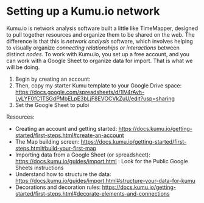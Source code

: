 # Setting up a Kumu.io network

Kumu.io is network analysis software built a little like TimeMapper, designed to pull together resources and organize them to be shared on the web. 
The difference is that this is *network analysis* software, which involves helping to visually organize *connecting relationships or interactions* between distinct *nodes*. 
To work with Kumu.io, you set up a free account, and you can work with a Google Sheet to organize data for import. That is what we will be doing.

1) Begin by creating an account: 
2) Then, copy my starter Kumu template to your Google Drive space: https://docs.google.com/spreadsheets/d/1lV4rAvh-LyLYF0fC1TSGdPMbELpE3bLjF8EVOCVkZuU/edit?usp=sharing 
3) Set the Google Sheet to pulbi




Resources:
* Creating an account and getting started: https://docs.kumu.io/getting-started/first-steps.html#create-an-account 
* The Map building screen: https://docs.kumu.io/getting-started/first-steps.html#build-your-first-map 
* Importing data from a Google Sheet (or spreadsheet): https://docs.kumu.io/guides/import.html : Look for the Public Google Sheets instructions
* Understand how to structure the data: https://docs.kumu.io/guides/import.html#structure-your-data-for-kumu 
* Decorations and decoration rules: https://docs.kumu.io/getting-started/first-steps.html#decorate-elements-and-connections 



